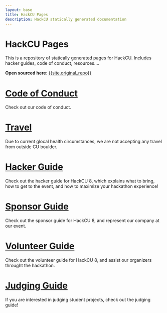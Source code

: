 ```yaml
---
layout: base
title: HackCU Pages
description: HackCU statically generated documentation
---
```


# HackCU Pages


This is a repository of statically generated pages for HackCU. Includes hacker guides, code of conduct, resources....

**Open sourced here**: [{{site.original_repo}}]({{site.original_repo}})


# [Code of Conduct](code_conduct)

Check out our code of conduct.

# [Travel](policies/travel)

Due to current glocal health circumstances, we are not accepting any travel from outside CU boulder.

# [Hacker Guide](guide/hacker)

Check out the hacker guide for HackCU 8, which 
explains what to bring, how to get to the event,
and how to maximize your hackathon experience!


# [Sponsor Guide](guide/sponsor)

Check out the sponsor guide for HackCU 8, and 
represent our company at our event.

# [Volunteer Guide](guide/volunteer)

Check out the volunteer guide for HackCU 8, and 
assist our organizers throught the hackathon.

# [Judging Guide](guide/judge)

If you are interested in judging student projects, check out the judging guide!
